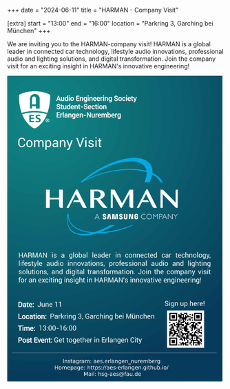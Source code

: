 +++
date = "2024-06-11"
title = "HARMAN - Company Visit"

[extra]
start = "13:00"
end = "16:00"
location = "Parkring 3, Garching bei München"
+++

We are inviting you to the HARMAN-company visit! HARMAN is a global leader in connected car technology, lifestyle audio innovations, professional audio and lighting solutions, and digital transformation. Join the company visit for an exciting insight in HARMAN's innovative engineering!


<!-- show more -->

<!--![Poster](harman_eng.pdf)-->

<img src="harman_eng.jpg" width=500/>


